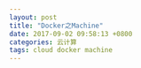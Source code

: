 ```yaml
---
layout: post
title: "Docker之Machine"
date: 2017-09-02 09:58:13 +0800
categories: 云计算
tags: cloud docker machine
---
```


